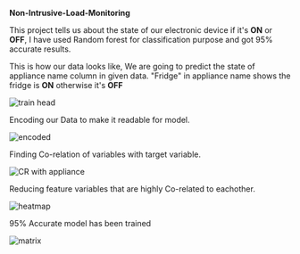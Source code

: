 **Non-Intrusive-Load-Monitoring** 

This project tells us about the state of our electronic device if it's **ON** or **OFF**, I have used Random forest for classification purpose and got 95% accurate results.



This is how our data looks like, We are going to predict the state of appliance name column in given data. "Fridge" in appliance name shows the fridge is **ON** otherwise it's **OFF**

![train head](https://user-images.githubusercontent.com/79520075/147036576-b89f5edc-da22-4798-ba94-017ad8e6ff4c.PNG)




Encoding our Data to make it readable for model.

![encoded](https://user-images.githubusercontent.com/79520075/147036700-ef84c4e9-4ad7-4f72-8aef-479a5a578d5c.PNG)




Finding Co-relation of variables with target variable.

![CR with appliance](https://user-images.githubusercontent.com/79520075/147036713-6240ffe1-8473-4f55-b8c4-e5c42cecc504.PNG)




Reducing feature variables that are highly Co-related to eachother.

![heatmap](https://user-images.githubusercontent.com/79520075/147036728-040fe10d-73aa-4597-9201-ea734d51c047.png)




95% Accurate model has been trained

![matrix](https://user-images.githubusercontent.com/79520075/147036738-821fb7bb-61f4-43fc-a1b6-c6dd762cb8df.png)

